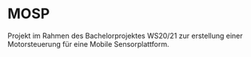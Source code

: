 # MOSP
Projekt im Rahmen des Bachelorprojektes WS20/21 zur erstellung einer Motorsteuerung für eine Mobile Sensorplattform.
